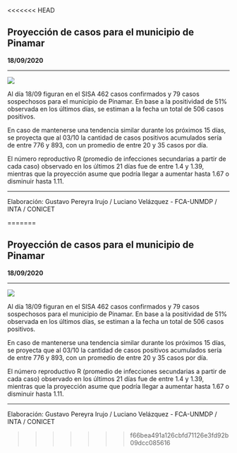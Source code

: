 <<<<<<< HEAD
## Proyección de casos para el municipio de Pinamar

**18/09/2020**

---
![](proyección_pinamar.png?raw=true)

Al día 18/09 figuran en el SISA 462 casos confirmados y 79 casos sospechosos para el municipio de Pinamar. En base a la positividad de 51% observada en los últimos días, se estiman a la fecha un total de 506 casos positivos.

En caso de mantenerse una tendencia similar durante los próximos 15 días, se proyecta que al 03/10 la cantidad de casos positivos acumulados sería de entre 776 y 893, con un promedio de entre 20 y 35 casos por día.

El número reproductivo R (promedio de infecciones secundarias a partir de cada caso) observado en los últimos 21 días fue de entre 1.4 y 1.39, mientras que la proyección asume que podría llegar a aumentar hasta 1.67 o disminuir hasta 1.11. 

---

Elaboración: Gustavo Pereyra Irujo / Luciano Velázquez - FCA-UNMDP / INTA / CONICET

=======
## Proyección de casos para el municipio de Pinamar

**18/09/2020**

---
![](proyección_pinamar.png?raw=true)

Al día 18/09 figuran en el SISA 462 casos confirmados y 79 casos sospechosos para el municipio de Pinamar. En base a la positividad de 51% observada en los últimos días, se estiman a la fecha un total de 506 casos positivos.

En caso de mantenerse una tendencia similar durante los próximos 15 días, se proyecta que al 03/10 la cantidad de casos positivos acumulados sería de entre 776 y 893, con un promedio de entre 20 y 35 casos por día.

El número reproductivo R (promedio de infecciones secundarias a partir de cada caso) observado en los últimos 21 días fue de entre 1.4 y 1.39, mientras que la proyección asume que podría llegar a aumentar hasta 1.67 o disminuir hasta 1.11. 

---

Elaboración: Gustavo Pereyra Irujo / Luciano Velázquez - FCA-UNMDP / INTA / CONICET

>>>>>>> f66bea491a126cbfd71126e3fd92b09dcc085616
